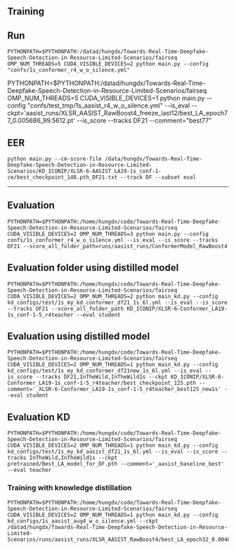 ## Training

## Run

```
PYTHONPATH=$PYTHONPATH:/datad/hungdx/Towards-Real-Time-Deepfake-Speech-Detection-in-Resource-Limited-Scenarios/fairseq OMP_NUM_THREADS=5 CUDA_VISIBLE_DEVICES=2 python main.py --config "confs/1s_conformer_r4_w_o_silence.yml"
```


PYTHONPATH=$PYTHONPATH:/datad/hungdx/Towards-Real-Time-Deepfake-Speech-Detection-in-Resource-Limited-Scenarios/fairseq OMP_NUM_THREADS=5 CUDA_VISIBLE_DEVICES=1 python main.py --config "confs/test_tmp/1s_aasist_r4_w_o_silence.yml" --is_eval --ckpt='aasist_runs/XLSR_AASIST_RawBoost4_freeze_last12/best_LA_epoch77_0.005686_99.5612.pt' --is_score --tracks DF21 --comment="best77"

## EER
```
python main.py --cm-score-file /data/hungdx/Towards-Real-Time-Deepfake-Speech-Detection-in-Resource-Limited-Scenarios/KD_ICONIP/XLSR-6-AASIST_LA19-1s_conf-1-ce/best_checkpoint_148.pth_DF21.txt --track DF --subset eval
```
****
## Evaluation
```
PYTHONPATH=$PYTHONPATH:/home/hungdx/code/Towards-Real-Time-Deepfake-Speech-Detection-in-Resource-Limited-Scenarios/fairseq CUDA_VISIBLE_DEVICES=2 OMP_NUM_THREADS=3 python main.py --config confs/1s_conformer_r4_w_o_silence.yml --is_eval --is_score --tracks DF21 --score_all_folder_path=runs/aasist_runs/ConformerModel_RawBoost4
```


## Evaluation folder using distilled model
```
PYTHONPATH=$PYTHONPATH:/home/hungdx/code/Towards-Real-Time-Deepfake-Speech-Detection-in-Resource-Limited-Scenarios/fairseq CUDA_VISIBLE_DEVICES=2 OMP_NUM_THREADS=2 python main_kd.py --config kd_configs/test/1s_my_kd_conformer_df21_1s_6l.yml --is_eval --is_score --tracks DF21 --score_all_folder_path KD_ICONIP/XLSR-6-Conformer_LA19-1s_conf-1-5_r4teacher --eval student
```

## Evaluation  using distilled model
```
PYTHONPATH=$PYTHONPATH:/home/hungdx/code/Towards-Real-Time-Deepfake-Speech-Detection-in-Resource-Limited-Scenarios/fairseq CUDA_VISIBLE_DEVICES=2 OMP_NUM_THREADS=1 python main_kd.py --config kd_configs/test/1s_my_kd_conformer_df21new_1s_6l.yml --is_eval --is_score --tracks DF21,InTheWild,InTheWild1s --ckpt KD_ICONIP/XLSR-6-Conformer_LA19-1s_conf-1-5_r4teacher/best_checkpoint_125.pth --comment='_XLSR-6-Conformer_LA19-1s_conf-1-5_r4teacher_best125_new1s' --eval student
```


## Evaluation KD 
```
PYTHONPATH=$PYTHONPATH:/home/hungdx/code/Towards-Real-Time-Deepfake-Speech-Detection-in-Resource-Limited-Scenarios/fairseq CUDA_VISIBLE_DEVICES=2 OMP_NUM_THREADS=1 python main_kd.py --config kd_configs/test/1s_my_kd_aasist_df21_1s_6l.yml --is_eval --is_score --tracks InTheWild,InTheWild1s --ckpt pretrained/Best_LA_model_for_DF.pth --comment='_aasist_baseline_best' --eval teacher
```

### Training with knowledge distillation
```
PYTHONPATH=$PYTHONPATH:/home/hungdx/code/Towards-Real-Time-Deepfake-Speech-Detection-in-Resource-Limited-Scenarios/fairseq CUDA_VISIBLE_DEVICES=2 OMP_NUM_THREADS=1 python main_kd.py --config kd_configs/1s_aasist_aug4_w_o_silence.yml --ckpt /datad/hungdx/Towards-Real-Time-Deepfake-Speech-Detection-in-Resource-Limited-Scenarios/runs/aasist_runs/XLSR_AASIST_RawBoost4/best_LA_epoch32_0.004826_99.6229.pt
```

